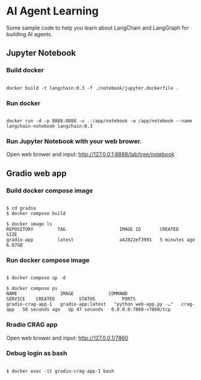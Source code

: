 # AI Agent Learning
Some sample code to help you learn about LangChain and LangGraph for building AI agents.

## Jupyter Notebook
### Build docker

<pre><code class="shell">
docker build -t langchain:0.3 -f ./notebook/jupyter.dockerfile .
</code></pre>

### Run docker

<pre><code class="shell">
docker run -d -p 8888:8888 -v .:/app/notebook -w /app/notebook --name langchain-notebook langchain:0.3
</code></pre>

### Run Jupyter Notebook with your web brower.

Open web brower and input: http://127.0.0.1:8888/lab/tree/notebook

## Gradio web app
### Build docker compose image

<pre><code class="shell">
$ cd gradio
$ docker compose build

$ docker image ls
REPOSITORY         TAG                    IMAGE ID       CREATED              SIZE
gradio-app         latest                 a42822ef3991   5 minutes ago   6.87GB
</code></pre>

### Run docker compose image

<pre><code class="shell">
$ docker compose up -d

$ docker compose ps
NAME                IMAGE             COMMAND                   SERVICE    CREATED         STATUS          PORTS
gradio-crag-app-1   gradio-app:latest   "python web-app.py -…"   crag-app   50 seconds ago   Up 47 seconds   0.0.0.0:7860->7860/tcp
</code></pre>
 

### Rradio CRAG app

Open web brower and input: http://127.0.0.1/7860

### Debug login as bash

<pre><code class="shell">
$ docker exec -it gradio-crag-app-1 bash
</code></pre>
